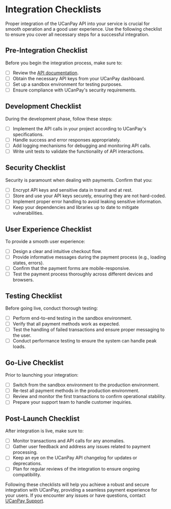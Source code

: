 # Integration Checklists

Proper integration of the UCanPay API into your service is crucial for smooth operation and a good user experience. Use
the following checklist to ensure you cover all necessary steps for a successful integration.

## Pre-Integration Checklist

Before you begin the integration process, make sure to:

- [ ] Review the [API documentation](https://ucanpay.ca/docs/api).
- [ ] Obtain the necessary API keys from your UCanPay dashboard.
- [ ] Set up a sandbox environment for testing purposes.
- [ ] Ensure compliance with UCanPay's security requirements.

## Development Checklist

During the development phase, follow these steps:

- [ ] Implement the API calls in your project according to UCanPay's specifications.
- [ ] Handle success and error responses appropriately.
- [ ] Add logging mechanisms for debugging and monitoring API calls.
- [ ] Write unit tests to validate the functionality of API interactions.

## Security Checklist

Security is paramount when dealing with payments. Confirm that you:

- [ ] Encrypt API keys and sensitive data in transit and at rest.
- [ ] Store and use your API keys securely, ensuring they are not hard-coded.
- [ ] Implement proper error handling to avoid leaking sensitive information.
- [ ] Keep your dependencies and libraries up to date to mitigate vulnerabilities.

## User Experience Checklist

To provide a smooth user experience:

- [ ] Design a clear and intuitive checkout flow.
- [ ] Provide informative messages during the payment process (e.g., loading states, errors).
- [ ] Confirm that the payment forms are mobile-responsive.
- [ ] Test the payment process thoroughly across different devices and browsers.

## Testing Checklist

Before going live, conduct thorough testing:

- [ ] Perform end-to-end testing in the sandbox environment.
- [ ] Verify that all payment methods work as expected.
- [ ] Test the handling of failed transactions and ensure proper messaging to the user.
- [ ] Conduct performance testing to ensure the system can handle peak loads.

## Go-Live Checklist

Prior to launching your integration:

- [ ] Switch from the sandbox environment to the production environment.
- [ ] Re-test all payment methods in the production environment.
- [ ] Review and monitor the first transactions to confirm operational stability.
- [ ] Prepare your support team to handle customer inquiries.

## Post-Launch Checklist

After integration is live, make sure to:

- [ ] Monitor transactions and API calls for any anomalies.
- [ ] Gather user feedback and address any issues related to payment processing.
- [ ] Keep an eye on the UCanPay API changelog for updates or deprecations.
- [ ] Plan for regular reviews of the integration to ensure ongoing compatibility.

Following these checklists will help you achieve a robust and secure integration with UCanPay, providing a seamless
payment experience for your users. If you encounter any issues or have questions,
contact [UCanPay Support](https://ucanpay.ca/support).

